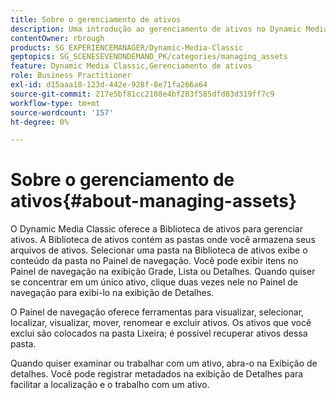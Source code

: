 ```yaml
---
title: Sobre o gerenciamento de ativos
description: Uma introdução ao gerenciamento de ativos no Dynamic Media Classic
contentOwner: rbrough
products: SG_EXPERIENCEMANAGER/Dynamic-Media-Classic
geptopics: SG_SCENESEVENONDEMAND_PK/categories/managing_assets
feature: Dynamic Media Classic,Gerenciamento de ativos
role: Business Practitioner
exl-id: d15aaa18-123d-442e-928f-8e71fa266a64
source-git-commit: 217e5bf81cc2108e4bf283f585dfd83d319ff7c9
workflow-type: tm+mt
source-wordcount: '157'
ht-degree: 0%

---
```


# Sobre o gerenciamento de ativos{#about-managing-assets}

O Dynamic Media Classic oferece a Biblioteca de ativos para gerenciar ativos. A Biblioteca de ativos contém as pastas onde você armazena seus arquivos de ativos. Selecionar uma pasta na Biblioteca de ativos exibe o conteúdo da pasta no Painel de navegação. Você pode exibir itens no Painel de navegação na exibição Grade, Lista ou Detalhes. Quando quiser se concentrar em um único ativo, clique duas vezes nele no Painel de navegação para exibi-lo na exibição de Detalhes.

O Painel de navegação oferece ferramentas para visualizar, selecionar, localizar, visualizar, mover, renomear e excluir ativos. Os ativos que você exclui são colocados na pasta Lixeira; é possível recuperar ativos dessa pasta.

Quando quiser examinar ou trabalhar com um ativo, abra-o na Exibição de detalhes. Você pode registrar metadados na exibição de Detalhes para facilitar a localização e o trabalho com um ativo.
